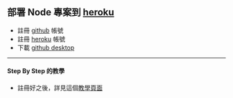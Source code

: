 ## 部署 Node 專案到 [heroku](heroku.com)
 * 註冊 [github](https://github.com/) 帳號
 * 註冊 [heroku](https://www.heroku.com/) 帳號
 * 下載 [github desktop](https://desktop.github.com/)

---

#### Step By Step 的教學
  * 註冊好之後，詳見這個[教學頁面](https://github.com/ntu-csie-train/express-heroku)
